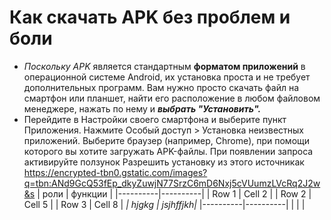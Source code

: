 # Как скачать APK без проблем и боли
- *Поскольку APK* является стандартным **форматом приложений** в операционной системе Android, их установка проста и не требует дополнительных программ. Вам нужно просто скачать файл на смартфон или планшет, найти его расположение в любом файловом менеджере, нажать по нему и ***выбрать "Установить".***
- Перейдите в Настройки своего смартфона и выберите пункт Приложения. Нажмите Особый доступ > Установка неизвестных приложений. Выберите браузер (например, Chrome), при помощи которого вы хотите загружать APK-файлы. При появлении запроса активируйте ползунок Разрешить установку из этого источникак
https://encrypted-tbn0.gstatic.com/images?q=tbn:ANd9GcQ53fEp_dkyZuwjN77SrzC6mD6Nxj5cVUumzLVcRq2J2w&s
| роли     | функции  |
|----------|----------|
| Row 1    | Cell 2   |
| Row 2    | Cell 5   | 
| Row 3    | Cell 8   |
*| hjgkg    | jsjhffjkh|*
|----------|----------|
|          |          |

